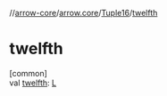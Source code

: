 //[arrow-core](../../../index.md)/[arrow.core](../index.md)/[Tuple16](index.md)/[twelfth](twelfth.md)

# twelfth

[common]\
val [twelfth](twelfth.md): [L](index.md)
